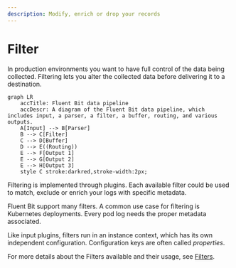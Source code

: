 ```yaml
---
description: Modify, enrich or drop your records
---
```


# Filter

In production environments you want to have full control of the data being collected.
Filtering lets you alter the collected data before delivering it to a destination.

```mermaid
graph LR
    accTitle: Fluent Bit data pipeline
    accDescr: A diagram of the Fluent Bit data pipeline, which includes input, a parser, a filter, a buffer, routing, and various outputs.
    A[Input] --> B[Parser]
    B --> C[Filter]
    C --> D[Buffer]
    D --> E((Routing))
    E --> F[Output 1]
    E --> G[Output 2]
    E --> H[Output 3]
    style C stroke:darkred,stroke-width:2px;
```

Filtering is implemented through plugins. Each available filter could be used to
match, exclude or enrich your logs with specific metadata.

Fluent Bit support many filters. A common use case for filtering is Kubernetes
deployments. Every pod log needs the proper metadata associated.

Like input plugins, filters run in an instance context, which has its own independent
configuration. Configuration keys are often called _properties_.

For more details about the Filters available and their usage, see
[Filters](https://docs.fluentbit.io/manual/pipeline/filters).
